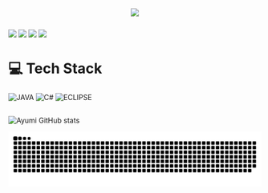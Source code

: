 


<h1 align="center">
  <a href="https://git.io/typing-svg">
    <img src="https://readme-typing-svg.herokuapp.com?font=Georgia&pause=1000&color=9BDEF7&center=&vCenter=&repeat=&random=falso&width=435&lines=Hi+There!+👋;+Myself+Ayumi+Muraki!;+Welcome!;&center=true&size=30">
    
  </a>
</h1>

<Div> 
  <a href="https://www.instagram.com/ayumi.muraki" target="_blank"><img src="https://img.shields.io/badge/-Instagram-%23E4405F?style=for-the-badge&logo=instagram&logoColor=white" target="_blank"></a>	
 <a href="ayustrange" target="_blank"><img src="https://img.shields.io/badge/Discord-7289DA?style=for-the-badge&logo=discord&logoColor=white" target="_blank"></a> 
  <a href = "naruse.ayumi2013@gmail.com"><img src="https://img.shields.io/badge/-Gmail-%23333?style=for-the-badge&logo=gmail&logoColor=white" target="_blank"></a>
  <a href="www.linkedin.com/in/ayumi-muraki-aa344220a" target="_blank"><img src="https://img.shields.io/badge/-LinkedIn-%230077B5?style=for-the-badge&logo=linkedin&logoColor=white" target="_blank"></a> 
  
</Div>

# 💻 Tech Stack

<div style="display: inline_block">
<img align="center" alt="JAVA" src="https://img.shields.io/badge/Java-ED8B00?style=for-the-badge&logo=openjdk&logoColor=white" />
<img align="center" alt="C#" src="https://img.shields.io/badge/C%23-239120?style=for-the-badge&logo=c-sharp&logoColor=white" />
<img align="center" alt="ECLIPSE" src="https://img.shields.io/badge/Eclipse-2C2255?style=for-the-badge&logo=eclipse&logoColor=white" />
</div>

##

![ Ayumi GitHub stats](https://github-readme-stats.vercel.app/api?username=AyuMuraki&show_icons=true&theme=rose)



<picture>
  <source
    media="(prefers-color-scheme:)"
    srcset="https://raw.githubusercontent.com/platane/snk/output/github-contribution-grid-snake-dark.svg"
  />
  <source
    media="(prefers-color-scheme: light)"
    srcset="https://raw.githubusercontent.com/platane/snk/output/github-contribution-grid-snake.svg"
  />
  <img
    alt="github contribution grid snake animation"
    src="https://raw.githubusercontent.com/platane/snk/output/github-contribution-grid-snake.svg"
  />
</picture>
